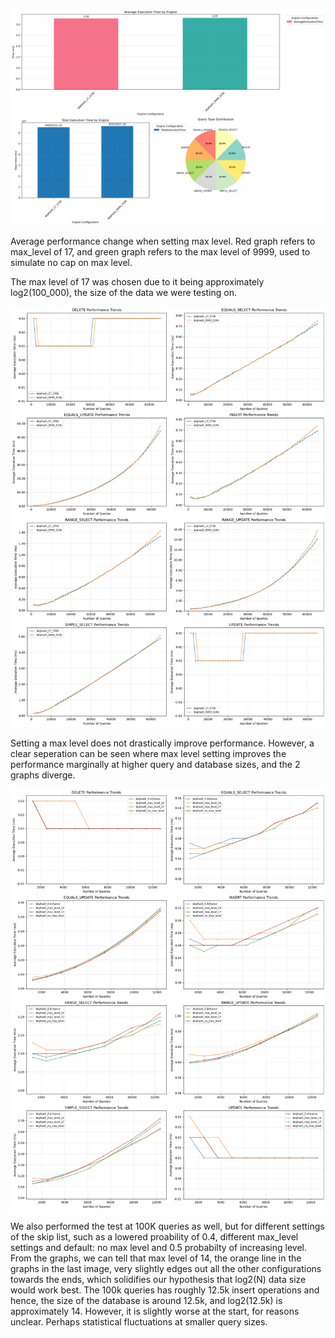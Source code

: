 ![alt text](image.png)

Average performance change when setting max level. Red graph refers to max_level of 17, and green graph refers to the max level of 9999, used to simulate no cap on max level.

The max level of 17 was chosen due to it being approximately log2(100_000), the size of the data we were testing on.


![alt text](image-1.png)

Setting a max level does not drastically improve performance. However, a clear seperation can be seen where max level setting improves the performance marginally at higher query and database sizes, and the 2 graphs diverge.


![alt text](image-2.png)

We also performed the test at 100K queries as well, but for different settings of the skip list, such as a lowered proability of 0.4, different max_level settings and default: no max level and 0.5 probabilty of increasing level. From the graphs, we can tell that max level of 14, the orange line in the graphs in the last image, very slightly edges out all the other configurations towards the ends, which solidifies our hypothesis that log2(N) data size would work best. The 100k queries has roughly 12.5k insert operations and hence, the size of the database is around 12.5k, and log2(12.5k) is approximately 14. However, it is slightly worse at the start, for reasons unclear. Perhaps statistical fluctuations at smaller query sizes.